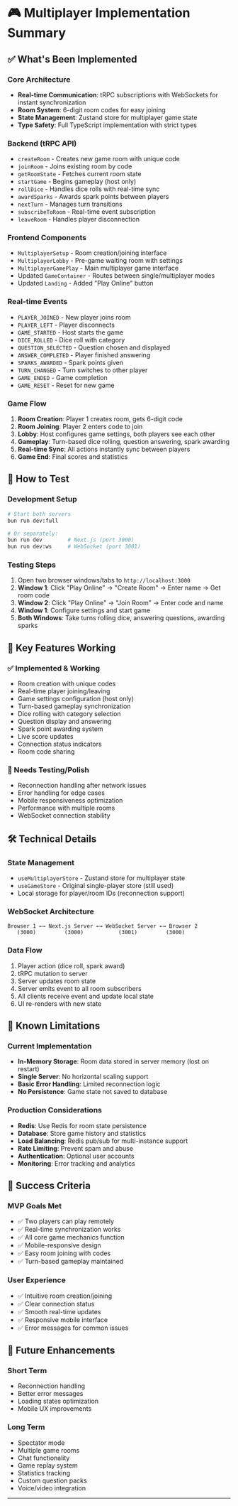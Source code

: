 # 🎮 Multiplayer Implementation Summary

## ✅ **What's Been Implemented**

### **Core Architecture**
- **Real-time Communication**: tRPC subscriptions with WebSockets for instant synchronization
- **Room System**: 6-digit room codes for easy joining
- **State Management**: Zustand store for multiplayer game state
- **Type Safety**: Full TypeScript implementation with strict types

### **Backend (tRPC API)**
- `createRoom` - Creates new game room with unique code
- `joinRoom` - Joins existing room by code
- `getRoomState` - Fetches current room state
- `startGame` - Begins gameplay (host only)
- `rollDice` - Handles dice rolls with real-time sync
- `awardSparks` - Awards spark points between players
- `nextTurn` - Manages turn transitions
- `subscribeToRoom` - Real-time event subscription
- `leaveRoom` - Handles player disconnection

### **Frontend Components**
- `MultiplayerSetup` - Room creation/joining interface
- `MultiplayerLobby` - Pre-game waiting room with settings
- `MultiplayerGamePlay` - Main multiplayer game interface
- Updated `GameContainer` - Routes between single/multiplayer modes
- Updated `Landing` - Added "Play Online" button

### **Real-time Events**
- `PLAYER_JOINED` - New player joins room
- `PLAYER_LEFT` - Player disconnects
- `GAME_STARTED` - Host starts the game
- `DICE_ROLLED` - Dice roll with category
- `QUESTION_SELECTED` - Question chosen and displayed
- `ANSWER_COMPLETED` - Player finished answering
- `SPARKS_AWARDED` - Spark points given
- `TURN_CHANGED` - Turn switches to other player
- `GAME_ENDED` - Game completion
- `GAME_RESET` - Reset for new game

### **Game Flow**
1. **Room Creation**: Player 1 creates room, gets 6-digit code
2. **Room Joining**: Player 2 enters code to join
3. **Lobby**: Host configures game settings, both players see each other
4. **Gameplay**: Turn-based dice rolling, question answering, spark awarding
5. **Real-time Sync**: All actions instantly sync between players
6. **Game End**: Final scores and statistics

## 🚀 **How to Test**

### **Development Setup**
```bash
# Start both servers
bun run dev:full

# Or separately:
bun run dev        # Next.js (port 3000)
bun run dev:ws     # WebSocket (port 3001)
```

### **Testing Steps**
1. Open two browser windows/tabs to `http://localhost:3000`
2. **Window 1**: Click "Play Online" → "Create Room" → Enter name → Get room code
3. **Window 2**: Click "Play Online" → "Join Room" → Enter code and name
4. **Window 1**: Configure settings and start game
5. **Both Windows**: Take turns rolling dice, answering questions, awarding sparks

## 🎯 **Key Features Working**

### **✅ Implemented & Working**
- Room creation with unique codes
- Real-time player joining/leaving
- Game settings configuration (host only)
- Turn-based gameplay synchronization
- Dice rolling with category selection
- Question display and answering
- Spark point awarding system
- Live score updates
- Connection status indicators
- Room code sharing

### **🔄 Needs Testing/Polish**
- Reconnection handling after network issues
- Error handling for edge cases
- Mobile responsiveness optimization
- Performance with multiple rooms
- WebSocket connection stability

## 🛠️ **Technical Details**

### **State Management**
- `useMultiplayerStore` - Zustand store for multiplayer state
- `useGameStore` - Original single-player store (still used)
- Local storage for player/room IDs (reconnection support)

### **WebSocket Architecture**
```
Browser 1 ←→ Next.js Server ←→ WebSocket Server ←→ Browser 2
   (3000)         (3000)           (3001)         (3000)
```

### **Data Flow**
1. Player action (dice roll, spark award)
2. tRPC mutation to server
3. Server updates room state
4. Server emits event to all room subscribers
5. All clients receive event and update local state
6. UI re-renders with new state

## 🚨 **Known Limitations**

### **Current Implementation**
- **In-Memory Storage**: Room data stored in server memory (lost on restart)
- **Single Server**: No horizontal scaling support
- **Basic Error Handling**: Limited reconnection logic
- **No Persistence**: Game state not saved to database

### **Production Considerations**
- **Redis**: Use Redis for room state persistence
- **Database**: Store game history and statistics
- **Load Balancing**: Redis pub/sub for multi-instance support
- **Rate Limiting**: Prevent spam and abuse
- **Authentication**: Optional user accounts
- **Monitoring**: Error tracking and analytics

## 🎉 **Success Criteria**

### **MVP Goals Met**
- ✅ Two players can play remotely
- ✅ Real-time synchronization works
- ✅ All core game mechanics function
- ✅ Mobile-responsive design
- ✅ Easy room joining with codes
- ✅ Turn-based gameplay maintained

### **User Experience**
- ✅ Intuitive room creation/joining
- ✅ Clear connection status
- ✅ Smooth real-time updates
- ✅ Responsive mobile interface
- ✅ Error messages for common issues

## 🔮 **Future Enhancements**

### **Short Term**
- Reconnection handling
- Better error messages
- Loading states optimization
- Mobile UX improvements

### **Long Term**
- Spectator mode
- Multiple game rooms
- Chat functionality
- Game replay system
- Statistics tracking
- Custom question packs
- Voice/video integration

---

